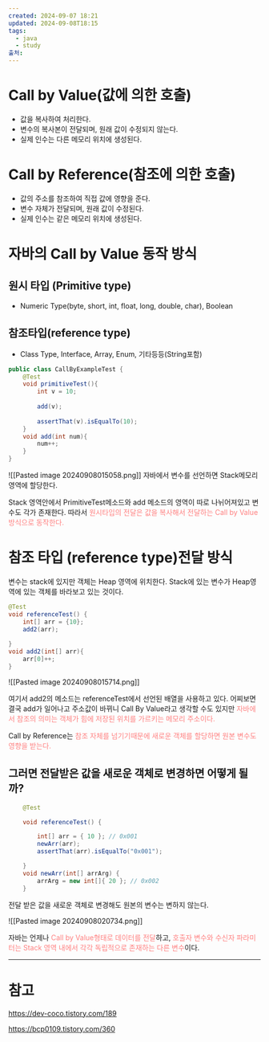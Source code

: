 ```yaml
---
created: 2024-09-07 18:21
updated: 2024-09-08T18:15
tags:
  - java
  - study
출처: 
---
```

  # Call by Value(값에 의한 호출)
- 값을 복사하여 처리한다.
- 변수의 복사본이 전달되며, 원래 값이 수정되지 않는다.
- 실제 인수는 다른 메모리 위치에 생성된다.
# Call by Reference(참조에 의한 호출)
- 값의 주소를 참조하여 직접 값에 영향을 준다.
- 변수 자체가 전달되며, 원래 값이 수정된다.
- 실제 인수는 같은 메모리 위치에 생성된다.

# 자바의 Call by Value 동작 방식
## 원시 타입 (Primitive type)
- Numeric Type(byte, short, int, float, long, double, char), Boolean
## 참조타입(reference type)
- Class Type, Interface, Array, Enum, 기타등등(String포함)

```java
public class CallByExampleTest {  
    @Test  
    void primitiveTest(){  
        int v = 10;  
  
        add(v);  
  
        assertThat(v).isEqualTo(10);  
    }  
    void add(int num){  
        num++;  
    }  
}
```

![[Pasted image 20240908015058.png]]
자바에서 변수를 선언하면 Stack메모리 영역에 할당한다.

Stack 영역안에서 PrimitiveTest메소드와 add 메소드의 영역이 따로 나뉘어져있고 변수도 각가 존재한다.
따라서 <span style="color:rgb(255, 128, 128)">원시타입의 전달은 값을 복사해서 전달하는 Call by Value 방식으로 동작한다.</span>


# 참조 타입 (reference type)전달 방식
변수는 stack에 있지만 객체는 Heap 영역에 위치한다. 
Stack에 있는 변수가 Heap영역에 있는 객체를 바라보고 있는 것이다.

``` java
@Test  
void referenceTest() {  
    int[] arr = {10};  
    add2(arr);  
  
}  
void add2(int[] arr){  
    arr[0]++;  
}
```

![[Pasted image 20240908015714.png]]

여기서 add2의 메소드는 referenceTest에서 선언된 배열을 사용하고 있다. 
어찌보면 결국 add가 일어나고 주소값이 바뀌니 Call By Value라고 생각할 수도 있지만 
<span style="color:rgb(255, 128, 128)">자바에서 참조의 의미는 객체가 힘에 저장된 위치를 가르키는 메모리 주소이다.</span>

Call by Reference는 <span style="color:rgb(255, 128, 128)">참조 자체를 넘기기때문에 새로운 객체를 할당하면 원본 변수도 영향을 받는다.</span>

## 그러면 전달받은 값을 새로운 객체로 변경하면 어떻게 될까?
``` java
    @Test

    void referenceTest() {

        int[] arr = { 10 }; // 0x001
        newArr(arr);
        assertThat(arr).isEqualTo("0x001");

    }
    void newArr(int[] arrArg) {
        arrArg = new int[]{ 20 }; // 0x002
    }

```

전달 받은 값을 새로운 객체로 변경해도 원본의 변수는 변하지 않는다. 

![[Pasted image 20240908020734.png]]


자바는 언제나 <span style="color:rgb(255, 128, 128)">Call by Value형태로 데이터를 전달</span>하고, <span style="color:rgb(255, 128, 128)">호출자 변수와 수신자 파라미터는 Stack 영역 내에서 각각 독립적으로 존재하는 다른 변수</span>이다. 


---
# 참고
https://dev-coco.tistory.com/189

https://bcp0109.tistory.com/360
